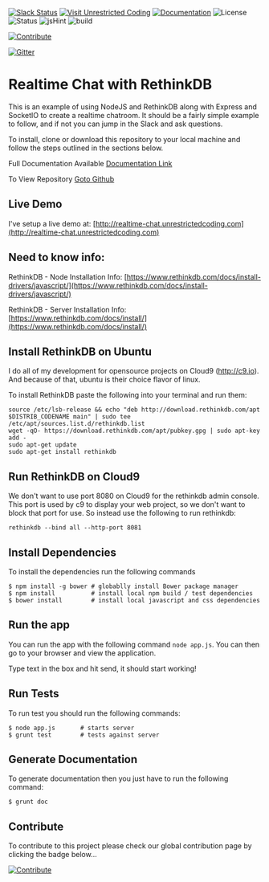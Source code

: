 [![Slack Status](https://uc-slack.herokuapp.com/badge.svg)](https://uc-slack.herokuapp.com)
[![Visit Unrestricted Coding](https://img.shields.io/badge/Visit-Unrestricted%20Coding-blue.svg)](http://unrestrictedcoding.com)
[![Documentation](https://img.shields.io/badge/View-Documentation-orange.svg)](http://unrestricted-coding.github.io/realtime-chat-RethinkDB/)
![License](https://img.shields.io/badge/LICENSE-MIT-ff69b4.svg)
![Status](https://img.shields.io/badge/Status-Complete-brightgreen.svg)
![jsHint](https://img.shields.io/badge/jsHint-Great-green.svg)
![build](https://img.shields.io/badge/Build-passing-brightgreen.svg)

[![Contribute](https://img.shields.io/badge/Contribute-Click%20Here-lightgrey.svg)](http://contribute.unrestrictedcoding.com/)

[![Gitter](https://badges.gitter.im/Unrestricted-Coding/realtime-chat-RethinkDB.svg)](https://gitter.im/Unrestricted-Coding/realtime-chat-RethinkDB?utm_source=badge&utm_medium=badge&utm_campaign=pr-badge)

# Realtime Chat with RethinkDB
This is an example of using NodeJS and RethinkDB along with Express and SocketIO to create a realtime chatroom. It should be a fairly simple example to follow, and if not you can jump in the Slack and ask questions.

To install, clone or download this repository to your local machine and follow the steps outlined in the sections below.

Full Documentation Available [Documentation Link](http://unrestricted-coding.github.io/realtime-chat-RethinkDB/)

To View Repository [Goto Github](https://github.com/Unrestricted-Coding/realtime-chat-RethinkDB)

## Live Demo

I've setup a live demo at: [http://realtime-chat.unrestrictedcoding.com](http://realtime-chat.unrestrictedcoding.com)

## Need to know info:

RethinkDB - Node Installation Info: [https://www.rethinkdb.com/docs/install-drivers/javascript/](https://www.rethinkdb.com/docs/install-drivers/javascript/)

RethinkDB - Server Installation Info: [https://www.rethinkdb.com/docs/install/](https://www.rethinkdb.com/docs/install/)


## Install RethinkDB on Ubuntu

I do all of my development for opensource projects on Cloud9 (http://c9.io). And because of that, ubuntu is their choice flavor of linux.

To install RethinkDB paste the following into your terminal and run them:


```Shell
source /etc/lsb-release && echo "deb http://download.rethinkdb.com/apt $DISTRIB_CODENAME main" | sudo tee /etc/apt/sources.list.d/rethinkdb.list
wget -qO- https://download.rethinkdb.com/apt/pubkey.gpg | sudo apt-key add -
sudo apt-get update
sudo apt-get install rethinkdb
```

## Run RethinkDB on Cloud9

We don't want to use port 8080 on Cloud9 for the rethinkdb admin console. This port is used by c9 to display your web project, so we don't want to block that port for use. So instead use the following to run rethinkdb:

```rethinkdb --bind all --http-port 8081```

## Install Dependencies

To install the dependencies run the following commands

```shell
$ npm install -g bower # globablly install Bower package manager
$ npm install          # install local npm build / test dependencies
$ bower install        # install local javascript and css dependencies
```

## Run the app

You can run the app with the following command `node app.js`. You can then go to your browser and view the application. 

Type text in the box and hit send, it should start working!


## Run Tests

To run test you should run the following commands:

```shell
$ node app.js       # starts server
$ grunt test        # tests against server
```

## Generate Documentation

To generate documentation then you just have to run the following command:

```shell
$ grunt doc
```

##  Contribute

To contribute to this project please check our global contribution page by clicking the badge below...

[![Contribute](https://img.shields.io/badge/Contribute-Click%20Here-lightgrey.svg)](http://contribute.unrestrictedcoding.com/)
